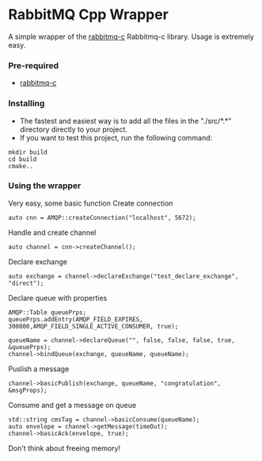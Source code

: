 # RabbitMQ Cpp Wrapper

A simple wrapper of the  [rabbitmq-c](https://github.com/alanxz/rabbitmq-c) Rabbitmq-c library. Usage is extremely easy.

### Pre-required 
- [rabbitmq-c](https://github.com/alanxz/rabbitmq-c) 

### Installing
- The fastest and easiest way is to add all the files in the "./src/\*.\*" directory directly to your project.
- If you want to test this project, run the following command:

```
mkdir build
cd build
cmake..
```
### Using the wrapper
Very easy, some basic function
Create connection
```
auto cnn = AMQP::createConnection("localhost", 5672);
```
Handle and create channel
```
auto channel = cnn->createChannel();
```
Declare exchange
```
auto exchange = channel->declareExchange("test_declare_exchange", "direct");
```
Declare queue with properties

```
AMQP::Table queuePrps;
queuePrps.addEntry(AMQP_FIELD_EXPIRES, 300000,AMQP_FIELD_SINGLE_ACTIVE_CONSUMER, true);

queueName = channel->declareQueue("", false, false, false, true, &queuePrps);
channel->bindQueue(exchange, queueName, queueName);
```
Puslish a message  
```
channel->basicPublish(exchange, queueName, "congratulation", &msgProps);
```

Consume and get a message on queue
```
std::string cmsTag = channel->basicConsume(queueName);
auto envelope = channel->getMessage(timeOut);
channel->basicAck(envelope, true);
```
Don't think about freeing memory!

